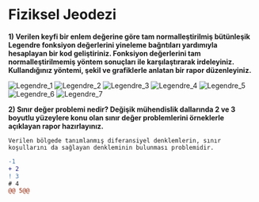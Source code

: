 # Fiziksel Jeodezi

 **1) Verilen keyfi bir enlem değerine göre tam normalleştirilmiş bütünleşik Legendre fonksiyon değerlerini yineleme bağntıları yardımıyla hesaplayan bir kod geliştiriniz. Fonksiyon değerlerini tam normalleştirilmemiş yöntem sonuçları ile karşılaştırarak irdeleyiniz. Kullandığınız yöntemi, şekil ve grafiklerle anlatan bir rapor düzenleyiniz.**


![Legendre_1](https://i.imgur.com/1hnV9UI.png)
![Legendre_2](https://i.hizliresim.com/FPDEPH.png)
![Legendre_3](https://i.hizliresim.com/q6pzyD.png)
![Legendre_4](https://i.hizliresim.com/iZqZmp.png)
![Legendre_5](https://i.imgur.com/kWK9jrk.png)
![Legendre_6](https://i.hizliresim.com/fb6lY4.png)
![Legendre_7](https://i.imgur.com/foa21Gn.png)

 **2)  Sınır değer problemi nedir? Değişik mühendislik dallarında 2 ve 3 boyutlu yüzeylere konu olan sınır değer problemlerini örneklerle açıklayan rapor hazırlayınız.**

`Verilen bölgede tanımlanmış diferansiyel denklemlerin, sınır koşullarını da sağlayan denkleminin bulunması problemidir.`

```diff
-1
+ 2
! 3
# 4
@@ 5@@
```
